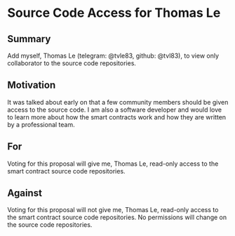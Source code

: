 # Source Code Access for Thomas Le

## Summary
Add myself, Thomas Le (telegram: @tvle83, github: @tvl83), to view only collaborator to the source code repositories.

## Motivation
It was talked about early on that a few community members should be given access to the source code. I am also a software developer and would love to learn more about how the smart contracts work and how they are written by a professional team.

## For
Voting for this proposal will give me, Thomas Le, read-only access to the smart contract source code repositories.

## Against
Voting for this proposal will not give me, Thomas Le, read-only access to the smart contract source code repositories. No permissions will change on the source code repositories. 
